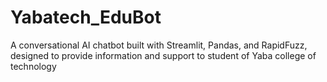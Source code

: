 # Yabatech_EduBot
A  conversational AI chatbot built with Streamlit, Pandas, and RapidFuzz, designed to provide information and support to student of Yaba college of technology
